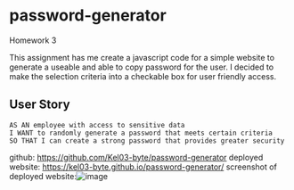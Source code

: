 # password-generator
Homework 3

This assignment has me create a javascript code for a simple website to generate a useable and able to copy password for the user. I decided to make the selection criteria into a checkable box for user friendly access.

## User Story

```
AS AN employee with access to sensitive data
I WANT to randomly generate a password that meets certain criteria
SO THAT I can create a strong password that provides greater security
```


github: https://github.com/Kel03-byte/password-generator
deployed website: https://kel03-byte.github.io/password-generator/
screenshot of deployed website:![image](https://user-images.githubusercontent.com/74966801/111866097-05370380-89a6-11eb-9eaa-0c662b546c92.png)
